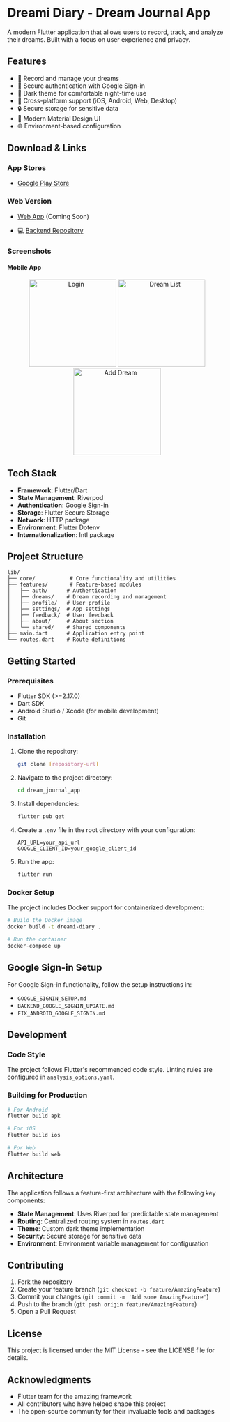 # Dreami Diary - Dream Journal App

A modern Flutter application that allows users to record, track, and analyze their dreams. Built with a focus on user experience and privacy.

## Features

- 📝 Record and manage your dreams
- 🔐 Secure authentication with Google Sign-in
- 🌙 Dark theme for comfortable night-time use
- 📱 Cross-platform support (iOS, Android, Web, Desktop)
- 🔒 Secure storage for sensitive data
- 🎨 Modern Material Design UI
- 🌐 Environment-based configuration

## Download & Links

### App Stores

- [Google Play Store](https://play.google.com/store/apps/details?id=com.tinystars.dreamidiary)

### Web Version

- [Web App](https://dreamidiary.com) (Coming Soon)

- 💻 [Backend Repository](https://github.com/Syamgith/ai-dream-journal)

### Screenshots

#### Mobile App

<p align="center">
  <img src="pics/ss1.jpeg" alt="Login" width="200"/>
  <img src="pics/ss3.jpeg" alt="Dream List" width="200"/>
  <img src="pics/s22.jpeg" alt="Add Dream" width="200"/>
</p>

## Tech Stack

- **Framework**: Flutter/Dart
- **State Management**: Riverpod
- **Authentication**: Google Sign-in
- **Storage**: Flutter Secure Storage
- **Network**: HTTP package
- **Environment**: Flutter Dotenv
- **Internationalization**: Intl package

## Project Structure

```
lib/
├── core/           # Core functionality and utilities
├── features/       # Feature-based modules
│   ├── auth/      # Authentication
│   ├── dreams/    # Dream recording and management
│   ├── profile/   # User profile
│   ├── settings/  # App settings
│   ├── feedback/  # User feedback
│   ├── about/     # About section
│   └── shared/    # Shared components
├── main.dart      # Application entry point
└── routes.dart    # Route definitions
```

## Getting Started

### Prerequisites

- Flutter SDK (>=2.17.0)
- Dart SDK
- Android Studio / Xcode (for mobile development)
- Git

### Installation

1. Clone the repository:

   ```bash
   git clone [repository-url]
   ```

2. Navigate to the project directory:

   ```bash
   cd dream_journal_app
   ```

3. Install dependencies:

   ```bash
   flutter pub get
   ```

4. Create a `.env` file in the root directory with your configuration:

   ```
   API_URL=your_api_url
   GOOGLE_CLIENT_ID=your_google_client_id
   ```

5. Run the app:
   ```bash
   flutter run
   ```

### Docker Setup

The project includes Docker support for containerized development:

```bash
# Build the Docker image
docker build -t dreami-diary .

# Run the container
docker-compose up
```

## Google Sign-in Setup

For Google Sign-in functionality, follow the setup instructions in:

- `GOOGLE_SIGNIN_SETUP.md`
- `BACKEND_GOOGLE_SIGNIN_UPDATE.md`
- `FIX_ANDROID_GOOGLE_SIGNIN.md`

## Development

### Code Style

The project follows Flutter's recommended code style. Linting rules are configured in `analysis_options.yaml`.

### Building for Production

```bash
# For Android
flutter build apk

# For iOS
flutter build ios

# For Web
flutter build web
```

## Architecture

The application follows a feature-first architecture with the following key components:

- **State Management**: Uses Riverpod for predictable state management
- **Routing**: Centralized routing system in `routes.dart`
- **Theme**: Custom dark theme implementation
- **Security**: Secure storage for sensitive data
- **Environment**: Environment variable management for configuration

## Contributing

1. Fork the repository
2. Create your feature branch (`git checkout -b feature/AmazingFeature`)
3. Commit your changes (`git commit -m 'Add some AmazingFeature'`)
4. Push to the branch (`git push origin feature/AmazingFeature`)
5. Open a Pull Request

## License

This project is licensed under the MIT License - see the LICENSE file for details.

## Acknowledgments

- Flutter team for the amazing framework
- All contributors who have helped shape this project
- The open-source community for their invaluable tools and packages
